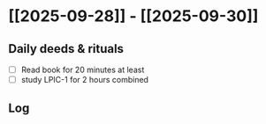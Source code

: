 # [[2025-09-28]] -  [[2025-09-30]]

## Daily deeds & rituals


- [ ] Read book for 20 minutes at least
- [ ] study LPIC-1 for 2 hours combined

## Log